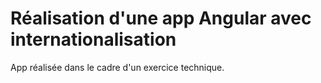 # Réalisation d'une app Angular avec internationalisation

App réalisée dans le cadre d'un exercice technique.
